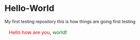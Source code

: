 # Hello-World
My first testing repository
this is how things are  going first testing

<img>
  <svg> 
    <text font-size="16" x="10" y="20">
      <tspan fill="red">Hello how are you</tspan>,
      <tspan fill="green">world</tspan>!
    </text>
  </svg>
</img>
